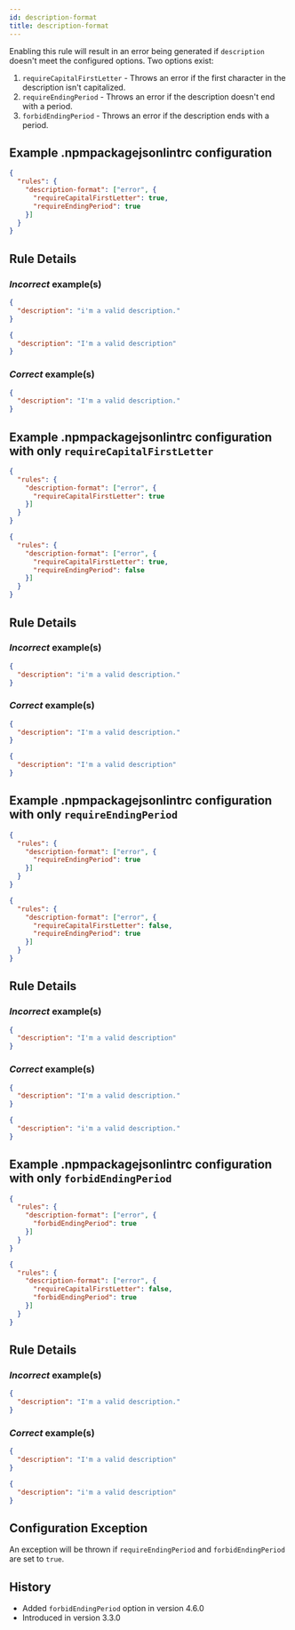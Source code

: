```yaml
---
id: description-format
title: description-format
---
```


Enabling this rule will result in an error being generated if `description` doesn't meet the configured options. Two options exist:

1. `requireCapitalFirstLetter` - Throws an error if the first character in the description isn't capitalized.
2. `requireEndingPeriod` - Throws an error if the description doesn't end with a period.
3. `forbidEndingPeriod` - Throws an error if the description ends with a period.

## Example .npmpackagejsonlintrc configuration

```json
{
  "rules": {
    "description-format": ["error", {
      "requireCapitalFirstLetter": true,
      "requireEndingPeriod": true
    }]
  }
}
```

## Rule Details

### *Incorrect* example(s)

```json
{
  "description": "i'm a valid description."
}
```

```json
{
  "description": "I'm a valid description"
}
```

### *Correct* example(s)

```json
{
  "description": "I'm a valid description."
}
```

## Example .npmpackagejsonlintrc configuration with only `requireCapitalFirstLetter`

```json
{
  "rules": {
    "description-format": ["error", {
      "requireCapitalFirstLetter": true
    }]
  }
}
```

```json
{
  "rules": {
    "description-format": ["error", {
      "requireCapitalFirstLetter": true,
      "requireEndingPeriod": false
    }]
  }
}
```

## Rule Details

### *Incorrect* example(s)

```json
{
  "description": "i'm a valid description."
}
```

### *Correct* example(s)

```json
{
  "description": "I'm a valid description."
}
```

```json
{
  "description": "I'm a valid description"
}
```

## Example .npmpackagejsonlintrc configuration with only `requireEndingPeriod`

```json
{
  "rules": {
    "description-format": ["error", {
      "requireEndingPeriod": true
    }]
  }
}
```

```json
{
  "rules": {
    "description-format": ["error", {
      "requireCapitalFirstLetter": false,
      "requireEndingPeriod": true
    }]
  }
}
```

## Rule Details

### *Incorrect* example(s)

```json
{
  "description": "I'm a valid description"
}
```

### *Correct* example(s)

```json
{
  "description": "I'm a valid description."
}
```

```json
{
  "description": "i'm a valid description."
}
```

## Example .npmpackagejsonlintrc configuration with only `forbidEndingPeriod`

```json
{
  "rules": {
    "description-format": ["error", {
      "forbidEndingPeriod": true
    }]
  }
}
```

```json
{
  "rules": {
    "description-format": ["error", {
      "requireCapitalFirstLetter": false,
      "forbidEndingPeriod": true
    }]
  }
}
```

## Rule Details

### *Incorrect* example(s)

```json
{
  "description": "I'm a valid description."
}
```

### *Correct* example(s)

```json
{
  "description": "I'm a valid description"
}
```

```json
{
  "description": "i'm a valid description"
}
```

## Configuration Exception

An exception will be thrown if `requireEndingPeriod` and `forbidEndingPeriod` are set to `true`.

## History

* Added `forbidEndingPeriod` option in version 4.6.0
* Introduced in version 3.3.0
